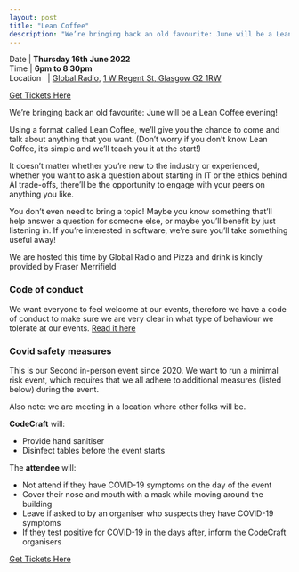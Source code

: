 ```yaml
---
layout: post
title: "Lean Coffee"
description: "We’re bringing back an old favourite: June will be a Lean Coffee evening  - in person, with drinks and pizza"
---
```


Date | **Thursday 16th June 2022** <br>
Time | **6pm to 8 30pm**<br>
Location &nbsp; | [Global Radio](https://global.com/), <a href="https://www.google.com/maps/place/Global+Radio+Scotland/@55.8628175,-4.3253047,13z/data=!4m6!3m5!1s0x488844207c421c25:0x99b1f1c8e280ada0!8m2!3d55.8628302!4d-4.2552619!15sCgxnbG9iYWwgcmFkaW-SAQ1tZWRpYV9jb21wYW55" target="_blank">1 W Regent St, Glasgow G2 1RW</a>

[Get Tickets Here](https://www.eventbrite.co.uk/e/codecraft-in-person-lean-coffee-tickets-354572244127)

We’re bringing back an old favourite: June will be a Lean Coffee evening!

Using a format called Lean Coffee, we’ll give you the chance to come and talk about anything that you want. (Don’t worry if you don’t know Lean Coffee, it’s simple and we’ll teach you it at the start!)

It doesn’t matter whether you’re new to the industry or experienced, whether you want to ask a question about starting in IT or the ethics behind AI trade-offs, there’ll be the opportunity to engage with your peers on anything you like.

You don’t even need to bring a topic! Maybe you know something that’ll help answer a question for someone else, or maybe you’ll benefit by just listening in. If you’re interested in software, we’re sure you’ll take something useful away!

We are hosted this time by Global Radio and Pizza and drink is kindly provided by Fraser Merrifield

### Code of conduct 
We want everyone to feel welcome at our events, therefore we have a code of conduct to make sure we are very clear in what type of behaviour we tolerate at our events.
[Read it here](https://www.codecraftuk.org/code-of-conduct.html)

### Covid safety measures

This is our Second in-person event since 2020. We want to run a minimal risk event, which requires that we all adhere to additional measures (listed below) during the event.

Also note: we are meeting in a location where other folks will be.

**CodeCraft** will:

- Provide hand sanitiser
- Disinfect tables before the event starts

The **attendee** will:

- Not attend if they have COVID-19 symptoms on the day of the event
- Cover their nose and mouth with a mask while moving around the building
- Leave if asked to by an organiser who suspects they have COVID-19 symptoms
- If they test positive for COVID-19 in the days after, inform the CodeCraft organisers

[Get Tickets Here](https://www.eventbrite.co.uk/e/codecraft-in-person-lean-coffee-tickets-354572244127)
